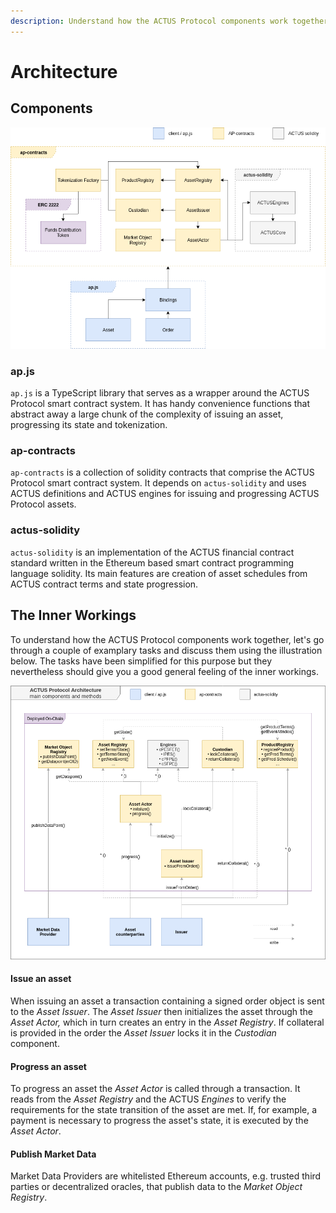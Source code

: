 ```yaml
---
description: Understand how the ACTUS Protocol components work together
---
```


# Architecture

## Components

![](.gitbook/assets/image%20%283%29.png)

### ap.js

`ap.js` is a TypeScript library that serves as a wrapper around the ACTUS Protocol smart contract system. It has handy convenience functions that abstract away a large chunk of the complexity of issuing an asset, progressing its state and tokenization.

### ap-contracts

`ap-contracts` is a collection of solidity contracts that comprise the ACTUS Protocol smart contract system. It depends on `actus-solidity` and uses ACTUS definitions and ACTUS engines for issuing and progressing ACTUS Protocol assets.

### actus-solidity

`actus-solidity` is an implementation of the ACTUS financial contract standard written in the Ethereum based smart contract programming language solidity. Its main features are creation of asset schedules from ACTUS contract terms and  state progression.

## The Inner Workings

To understand how the ACTUS Protocol components work together, let's go through a couple of examplary tasks and discuss them using the illustration below. The tasks have been simplified for this purpose but they nevertheless should give you a good general feeling of the inner workings.

![](.gitbook/assets/image%20%282%29.png)

#### Issue an asset

When issuing an asset a transaction containing a signed order object is sent to the _Asset Issuer_. The _Asset Issuer_ then initializes the asset through the _Asset Actor,_ which in turn creates an entry in the _Asset Registry_. If collateral is provided in the order the _Asset Issuer_ locks it in the _Custodian_ component.

#### Progress an asset

To progress an asset the _Asset Actor_ is called through a transaction. It reads from the _Asset Registry_ and the ACTUS _Engines_ to verify the requirements for the state transition of the asset are met. If, for example, a payment is necessary to progress the asset's state, it is executed by the _Asset Actor_.

#### Publish Market Data

Market Data Providers are whitelisted Ethereum accounts, e.g. trusted third parties or decentralized oracles, that publish data to the _Market Object Registry_.



